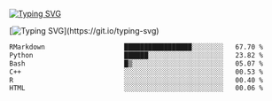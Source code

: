 [![Typing SVG](https://readme-typing-svg.demolab.com?font=Fira+Code&duration=1&pause=1000&center=true&vCenter=true&width=435&lines=Ivy+Streeter)](https://git.io/typing-svg)

[![Typing SVG](https://readme-typing-svg.demolab.com?font=Fira+Code&pause=1000&center=true&width=435&lines=Hello%2C+nice+to+meet+you!;I+am+a+researcher+in+biotech.;I+am+interested+in+bioinformatics.;I+am+self-taught+and+love+learning.;Feel+free+to+reach+out!)](https://git.io/typing-svg)
<!--START_SECTION:waka-->

```txt
RMarkdown                    █████████████████░░░░░░░░   67.70 %
Python                       ██████░░░░░░░░░░░░░░░░░░░   23.82 %
Bash                         █▒░░░░░░░░░░░░░░░░░░░░░░░   05.07 %
C++                          ░░░░░░░░░░░░░░░░░░░░░░░░░   00.53 %
R                            ░░░░░░░░░░░░░░░░░░░░░░░░░   00.40 %
HTML                         ░░░░░░░░░░░░░░░░░░░░░░░░░   00.06 %
```

<!--END_SECTION:waka-->
